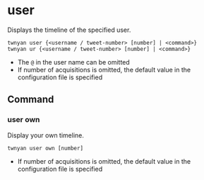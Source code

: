 # user

Displays the timeline of the specified user.

```
twnyan user {<username / tweet-number> [number] | <command>}
twnyan ur {<username / tweet-number> [number] | <command>}
```

- The `@` in the user name can be omitted
- If number of acquisitions is omitted, the default value in the configuration file is specified

## Command

### user own

Display your own timeline.

```
twnyan user own [number]
```

- If number of acquisitions is omitted, the default value in the configuration file is specified
